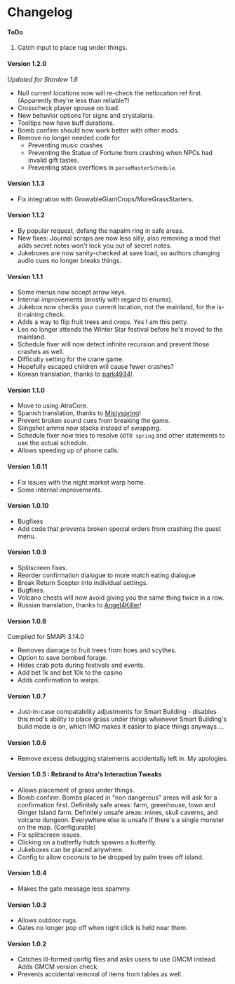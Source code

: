 ﻿Changelog
==============

#### ToDo
1. Catch input to place rug under things.
<!-- Figure out how to replace the reference to coffee in the night market dialogue?-->
<!-- Make it so notifications do not go away until dismissed? -->
<!-- Make farm pan faster for animal menu and do some sort of keybind mess to snap to building-->
<!-- do I need to override reading secret notes too? -->
<!-- fix the stupid integration issues with CM/SAAT -->

#### Version 1.2.0
*Updated for Stardew 1.6*
* Null current locations now will re-check the netlocation ref first. (Apparently they're less than reliable?)
* Crosscheck player spouse on load.
* New behavior options for signs and crystalaria.
* Tooltips now have buff durations.
* Bomb confirm should now work better with other mods. 
* Remove no longer needed code for
    - Preventing music crashes
    - Preventing the Statue of Fortune from crashing when NPCs had invalid gift tastes.
    - Preventing stack overflows in `parseMasterSchedule`.

#### Version 1.1.3
* Fix integration with GrowableGiantCrops/MoreGrassStarters.

#### Version 1.1.2
* By popular request, defang the napalm ring in safe areas.
* New fixes: Journal scraps are now less silly, also removing a mod that adds secret notes won't lock you out of secret notes.
* Jukeboxes are now sanity-checked at save load, so authors changing audio cues no longer breaks things.

#### Version 1.1.1
* Some menus now accept arrow keys.
* Internal improvements (mostly with regard to enums).
* Jukebox now checks your current location, not the mainland, for the is-it-raining check.
* Adds a way to flip fruit trees and crops. Yes I am this petty.
* Leo no longer attends the Winter Star festival before he's moved to the mainland.
* Schedule fixer will now detect infinite recursion and prevent those crashes as well.
* Difficulty setting for the crane game.
* Hopefully escaped children will cause fewer crashes?
* Korean translation, thanks to [park4934](https://blog.naver.com/park971202/222878509680)!.

#### Version 1.1.0
* Move to using AtraCore.
* Spanish translation, thanks to [Mistyspring](https://github.com/misty-spring)!
* Prevent broken sound cues from breaking the game.
* Slingshot ammo now stacks instead of swapping.
* Schedule fixer now tries to resolve `GOTO spring` and other statements to use the actual schedule.
* Allows speeding up of phone calls.

#### Version 1.0.11
* Fix issues with the night market warp home.
* Some internal improvements.

#### Version 1.0.10
* Bugfixes
* Add code that prevents broken special orders from crashing the quest menu.

#### Version 1.0.9
* Splitscreen fixes.
* Reorder confirmation dialogue to more match eating dialogue
* Break Return Scepter into individual settings.
* Bugfixes.
* Volcano chests will now avoid giving you the same thing twice in a row.
* Russian translation, thanks to [Angel4Killer](https://github.com/angel4killer)!

#### Version 1.0.8
Compiled for SMAPI 3.14.0
* Removes damage to fruit trees from hoes and scythes.
* Option to save bombed forage.
* Hides crab pots during festivals and events.
* Add bet 1k and bet 10k to the casino
* Adds confirmation to warps.

#### Version 1.0.7

* Just-in-case compatability adjustments for Smart Building - disables this mod's ability to place grass under things whenever Smart Building's build mode is on, which IMO makes it easier to place things anyways....

#### Version 1.0.6

* Remove excess debugging statements accidentally left in. My apologies.

#### Version 1.0.5 : Rebrand to Atra's Interaction Tweaks

* Allows placement of grass under things.
* Bomb confirm: Bombs placed in "non dangerous" areas will ask for a confirmation first. Definitely safe areas: farm, greenhouse, town and Ginger Island farm. Definitely unsafe areas: mines, skull caverns, and volcano dungeon. Everywhere else is unsafe if there's a single monster on the map. (Configurable)
* Fix splitscreen issues.
* Clicking on a butterfly hutch spawns a butterfly.
* Jukeboxes can be placed anywhere.
* Config to allow coconuts to be dropped by palm trees off island.

#### Version 1.0.4

* Makes the gate message less spammy.

#### Version 1.0.3

* Allows outdoor rugs.
* Gates no longer pop off when right click is held near them.

#### Version 1.0.2

* Catches ill-formed config files and asks users to use GMCM instead. Adds GMCM version check.
* Prevents accidental removal of items from tables as well.